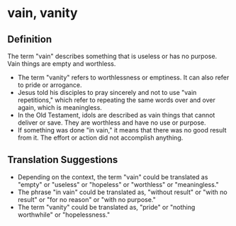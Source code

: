 # vain, vanity

## Definition

The term "vain" describes something that is useless or has no purpose. Vain things are empty and worthless.

* The term "vanity" refers to worthlessness or emptiness. It can also refer to pride or arrogance.
* Jesus told his disciples to pray sincerely and not to use "vain repetitions," which refer to repeating the same words over and over again, which is meaningless.
* In the Old Testament, idols are described as vain things that cannot deliver or save. They are worthless and have no use or purpose.
* If something was done "in vain," it means that there was no good result from it. The effort or action did not accomplish anything.


## Translation Suggestions



* Depending on the context, the term "vain" could be translated as "empty" or "useless" or "hopeless" or "worthless" or "meaningless."
* The phrase "in vain" could be translated as, "without result" or "with no result" or "for no reason" or "with no purpose."
* The term "vanity" could be translated as, "pride" or "nothing worthwhile" or "hopelessness."